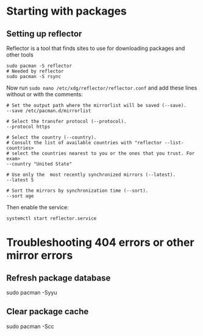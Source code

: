 # Starting with packages
## Setting up reflector
Reflector is a tool that finds sites to use for downloading packages and other tools
```
sudo pacman -S reflector
# Needed by reflector
sudo pacman -S rsync
```
Now run `sudo nano /etc/xdg/reflector/reflector.conf` and add these lines without or with the comments:
```
# Set the output path where the mirrorlist will be saved (--save).
--save /etc/pacman.d/mirrorlist

# Select the transfer protocol (--protocol).
--protocol https

# Select the country (--country).
# Consult the list of available countries with "reflector --list-countries>
# select the countries nearest to you or the ones that you trust. For exam>
--country "United State"

# Use only the  most recently synchronized mirrors (--latest).
--latest 5

# Sort the mirrors by synchronization time (--sort).
--sort age
```
Then enable the service:
```
systemctl start reflector.service
```
# Troubleshooting 404 errors or other mirror errors
## Refresh package database
sudo pacman -Syyu
## Clear package cache
sudo pacman -Scc
